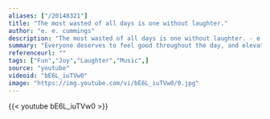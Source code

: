 ```yaml
---
aliases: ["/20140321"]
title: "The most wasted of all days is one without laughter."
author: "e. e. cummings"
description: "The most wasted of all days is one without laughter. - e. e. cummings quotes from GetInspired365.com"
summary: "Everyone deserves to feel good throughout the day, and elevator muzak is such a drag. So musicians Aijia, J Ryan Kern, Josh Nyback, decided to take it to the next level!"
referenceurl: ""
tags: ["Fun","Joy","Laughter","Music",]
source: "youtube"
videoid: "bE6L_iuTVw0"
image: "https://img.youtube.com/vi/bE6L_iuTVw0/0.jpg"
---
```


{{< youtube bE6L_iuTVw0 >}}
